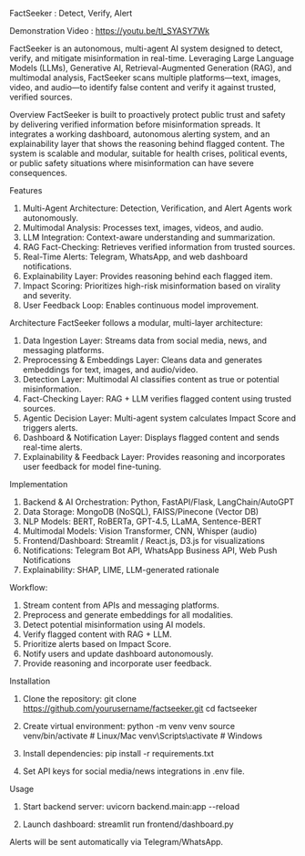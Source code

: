 FactSeeker : Detect, Verify, Alert

Demonstration Video : https://youtu.be/tI_SYASY7Wk

FactSeeker is an autonomous, multi-agent AI system designed to detect, verify, and mitigate misinformation in real-time. Leveraging Large Language Models (LLMs), Generative AI, Retrieval-Augmented Generation (RAG), and multimodal analysis, FactSeeker scans multiple platforms—text, images, video, and audio—to identify false content and verify it against trusted, verified sources.

Overview
FactSeeker is built to proactively protect public trust and safety by delivering verified information before misinformation spreads. It integrates a working dashboard, autonomous alerting system, and an explainability layer that shows the reasoning behind flagged content.
The system is scalable and modular, suitable for health crises, political events, or public safety situations where misinformation can have severe consequences.

Features
1. Multi-Agent Architecture: Detection, Verification, and Alert Agents work autonomously.
2. Multimodal Analysis: Processes text, images, videos, and audio.
3. LLM Integration: Context-aware understanding and summarization.
4. RAG Fact-Checking: Retrieves verified information from trusted sources.
5. Real-Time Alerts: Telegram, WhatsApp, and web dashboard notifications.
6. Explainability Layer: Provides reasoning behind each flagged item.
7. Impact Scoring: Prioritizes high-risk misinformation based on virality and severity.
8. User Feedback Loop: Enables continuous model improvement.

Architecture
FactSeeker follows a modular, multi-layer architecture:

1. Data Ingestion Layer: Streams data from social media, news, and messaging platforms.
2. Preprocessing & Embeddings Layer: Cleans data and generates embeddings for text, images, and audio/video.
3. Detection Layer: Multimodal AI classifies content as true or potential misinformation.
4. Fact-Checking Layer: RAG + LLM verifies flagged content using trusted sources.
5. Agentic Decision Layer: Multi-agent system calculates Impact Score and triggers alerts.
6. Dashboard & Notification Layer: Displays flagged content and sends real-time alerts.
7. Explainability & Feedback Layer: Provides reasoning and incorporates user feedback for model fine-tuning.

Implementation

1. Backend & AI Orchestration: Python, FastAPI/Flask, LangChain/AutoGPT
2. Data Storage: MongoDB (NoSQL), FAISS/Pinecone (Vector DB)
3. NLP Models: BERT, RoBERTa, GPT-4.5, LLaMA, Sentence-BERT
4. Multimodal Models: Vision Transformer, CNN, Whisper (audio)
5. Frontend/Dashboard: Streamlit / React.js, D3.js for visualizations
6. Notifications: Telegram Bot API, WhatsApp Business API, Web Push Notifications
7. Explainability: SHAP, LIME, LLM-generated rationale

Workflow:
1. Stream content from APIs and messaging platforms.
2. Preprocess and generate embeddings for all modalities.
3. Detect potential misinformation using AI models.
4. Verify flagged content with RAG + LLM.
5. Prioritize alerts based on Impact Score.
6. Notify users and update dashboard autonomously.
7. Provide reasoning and incorporate user feedback.

Installation

1. Clone the repository:
git clone https://github.com/yourusername/factseeker.git
cd factseeker

2. Create virtual environment:
python -m venv venv
source venv/bin/activate  # Linux/Mac
venv\Scripts\activate     # Windows

3. Install dependencies:
pip install -r requirements.txt

4. Set API keys for social media/news integrations in .env file.

Usage
1. Start backend server:
uvicorn backend.main:app --reload

2. Launch dashboard:
streamlit run frontend/dashboard.py

Alerts will be sent automatically via Telegram/WhatsApp.
